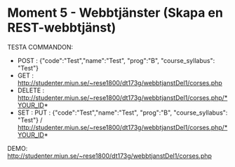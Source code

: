 # Moment 5 - Webbtjänster (Skapa en REST-webbtjänst)

TESTA COMMANDON:

 * POST : {"code":"Test","name":"Test", "prog":"B",  "course_syllabus": "Test"}
 * GET : http://studenter.miun.se/~rese1800/dt173g/webbtjanstDel1/corses.php
 * DELETE : http://studenter.miun.se/~rese1800/dt173g/webbtjanstDel1/corses.php/*YOUR_ID*
 * SET :  PUT : {"code":"Test","name":"Test", "prog":"B",  "course_syllabus": "Test"} / http://studenter.miun.se/~rese1800/dt173g/webbtjanstDel1/corses.php/*YOUR_ID*

DEMO: http://studenter.miun.se/~rese1800/dt173g/webbtjanstDel1/corses.php